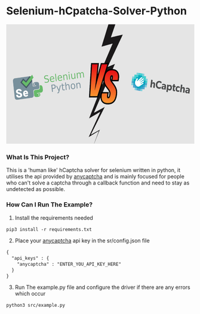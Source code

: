 # Selenium-hCpatcha-Solver-Python

<center>
    <img src="logo.png" width="640" height="320">
</center>

### What Is This Project?
This is a 'human like' hCaptcha solver for selenium written in python, it utilises the api provided by [anycaptcha](https://anycaptcha.com?referral=13256) and is mainly focused for people who can't solve a captcha through a callback function and need to stay as undetected as possible.

### How Can I Run The Example?
1. Install the requirements needed
```vim
pip3 install -r requirements.txt 
```

2. Place your [anycaptcha](https://anycaptcha.com?referral=13256) api key in the sr/config.json file
```vim
{
  "api_keys" : {
    "anycaptcha" : "ENTER_YOU_API_KEY_HERE"
  }
}
```

3. Run The example.py file and configure the driver if there are any errors which occur
```vim
python3 src/example.py
```